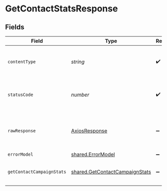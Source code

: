 # GetContactStatsResponse


## Fields

| Field                                                                            | Type                                                                             | Required                                                                         | Description                                                                      |
| -------------------------------------------------------------------------------- | -------------------------------------------------------------------------------- | -------------------------------------------------------------------------------- | -------------------------------------------------------------------------------- |
| `contentType`                                                                    | *string*                                                                         | :heavy_check_mark:                                                               | HTTP response content type for this operation                                    |
| `statusCode`                                                                     | *number*                                                                         | :heavy_check_mark:                                                               | HTTP response status code for this operation                                     |
| `rawResponse`                                                                    | [AxiosResponse](https://axios-http.com/docs/res_schema)                          | :heavy_minus_sign:                                                               | Raw HTTP response; suitable for custom response parsing                          |
| `errorModel`                                                                     | [shared.ErrorModel](../../models/shared/errormodel.md)                           | :heavy_minus_sign:                                                               | bad request                                                                      |
| `getContactCampaignStats`                                                        | [shared.GetContactCampaignStats](../../models/shared/getcontactcampaignstats.md) | :heavy_minus_sign:                                                               | Contact campaign statistics informations                                         |